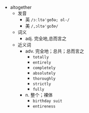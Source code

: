 - altogether
  - 发音
    - 英 `/ɔːltə'geðə; ɒl-/`
    - 美 `/,ɔltə'ɡɛðɚ/`
  - 词义
    - adj. 完全地,总而言之
  - 近义词
    - adv. 完全地；总共；总而言之
      - `totally`
      - `entirely`
      - `completely`
      - `absolutely`
      - `thoroughly`
      - `strictly`
      - `fully`
    - n. 整个；裸体
      - `birthday suit`
      - `entireness`

